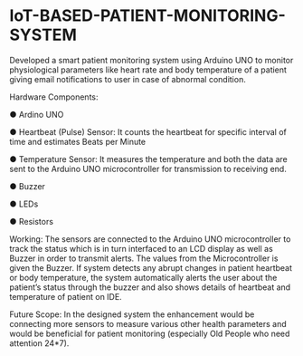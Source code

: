 # IoT-BASED-PATIENT-MONITORING-SYSTEM
Developed a smart patient monitoring system using Arduino UNO to monitor physiological parameters like heart rate and body temperature of a patient giving email notifications to user in case of abnormal condition.

Hardware Components:

●	Ardino UNO

●	Heartbeat (Pulse) Sensor: It counts the heartbeat for specific interval of time and estimates Beats per Minute

●	Temperature Sensor: It measures the temperature and both the data are sent to the Arduino UNO microcontroller for transmission to receiving end.

●	Buzzer

●	LEDs

●	Resistors

Working:
The sensors are connected to the Arduino UNO microcontroller to track the status which is in turn interfaced to an LCD display as well as Buzzer in order to transmit alerts. The values from the Microcontroller is given the Buzzer. If system detects any abrupt changes in patient heartbeat or body temperature, the system automatically alerts the user about the patient’s status through the buzzer and also shows details of heartbeat and temperature of patient on IDE.

Future Scope:
In the designed system the enhancement would be connecting more sensors to measure various other health parameters and would be beneficial for patient monitoring (especially Old People who need attention 24*7). 
